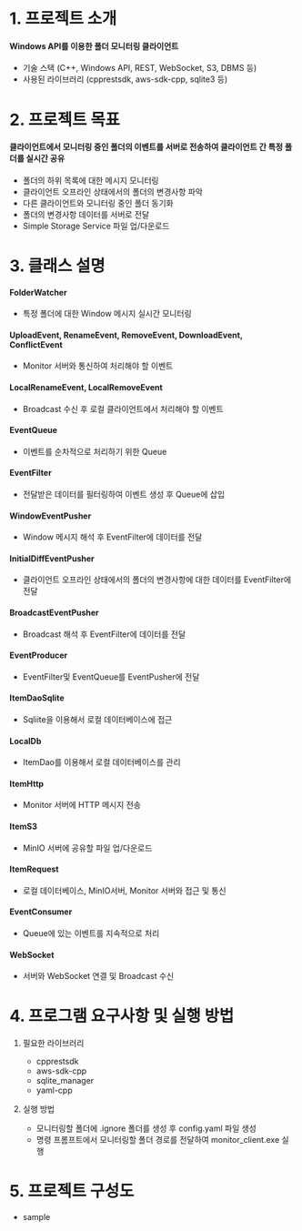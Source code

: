 # 1. 프로젝트 소개
#### Windows API를 이용한 폴더 모니터링 클라이언트
- 기술 스택 (C++, Windows API, REST, WebSocket, S3, DBMS 등)
- 사용된 라이브러리 (cpprestsdk, aws-sdk-cpp, sqlite3 등)
# 2. 프로젝트 목표
#### 클라이언트에서 모니터링 중인 폴더의 이벤트를 서버로 전송하여 클라이언트 간 특정 폴더를 실시간 공유
- 폴더의 하위 목록에 대한 메시지 모니터링
- 클라이언트 오프라인 상태에서의 폴더의 변경사항 파악
- 다른 클라이언트와 모니터링 중인 폴더 동기화
- 폴더의 변경사항 데이터를 서버로 전달
- Simple Storage Service 파일 업/다운로드
# 3. 클래스 설명
#### FolderWatcher
- 특정 폴더에 대한 Window 메시지 실시간 모니터링
#### UploadEvent, RenameEvent, RemoveEvent, DownloadEvent, ConflictEvent
- Monitor 서버와 통신하여 처리해야 할 이벤트
#### LocalRenameEvent, LocalRemoveEvent
- Broadcast 수신 후 로컬 클라이언트에서 처리해야 할 이벤트
#### EventQueue
- 이벤트를 순차적으로 처리하기 위한 Queue
#### EventFilter
- 전달받은 데이터를 필터링하여 이벤트 생성 후 Queue에 삽입
#### WindowEventPusher
- Window 메시지 해석 후 EventFilter에 데이터를 전달
#### InitialDiffEventPusher
- 클라이언트 오프라인 상태에서의 폴더의 변경사항에 대한 데이터를 EventFilter에 전달
#### BroadcastEventPusher
- Broadcast 해석 후 EventFilter에 데이터를 전달
#### EventProducer
- EventFilter및 EventQueue를 EventPusher에 전달
#### ItemDaoSqlite
- Sqliite을 이용해서 로컬 데이터베이스에 접근
#### LocalDb
- ItemDao를 이용해서 로컬 데이터베이스를 관리
#### ItemHttp
- Monitor 서버에 HTTP 메시지 전송
#### ItemS3
- MinIO 서버에 공유할 파일 업/다운로드
#### ItemRequest
- 로컬 데이터베이스, MinIO서버, Monitor 서버와 접근 및 통신
#### EventConsumer
- Queue에 있는 이벤트를 지속적으로 처리
#### WebSocket
- 서버와 WebSocket 연결 및 Broadcast 수신
# 4. 프로그램 요구사항 및 실행 방법
1. 필요한 라이브러리
    - cpprestsdk
    - aws-sdk-cpp
    - sqlite_manager
    - yaml-cpp

2. 실행 방법
    - 모니터링할 폴더에 .ignore 폴더를 생성 후 config.yaml 파일 생성
    - 명령 프롬프트에서 모니터링할 폴더 경로를 전달하여 monitor_client.exe 실행
# 5. 프로젝트 구성도
- sample
